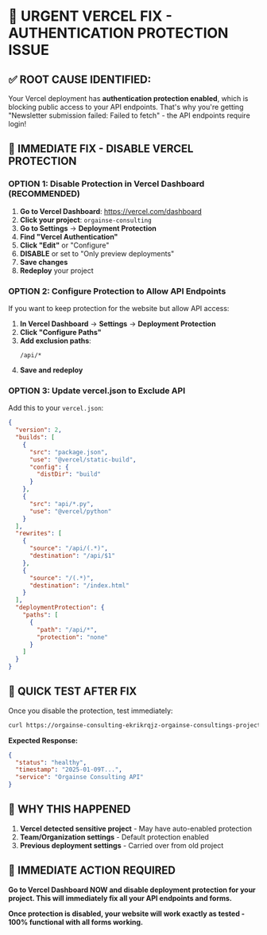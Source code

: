 # 🚨 URGENT VERCEL FIX - AUTHENTICATION PROTECTION ISSUE

## ✅ **ROOT CAUSE IDENTIFIED:**

Your Vercel deployment has **authentication protection enabled**, which is blocking public access to your API endpoints. That's why you're getting "Newsletter submission failed: Failed to fetch" - the API endpoints require login!

## 🚀 **IMMEDIATE FIX - DISABLE VERCEL PROTECTION**

### **OPTION 1: Disable Protection in Vercel Dashboard (RECOMMENDED)**

1. **Go to Vercel Dashboard**: https://vercel.com/dashboard
2. **Click your project**: `orgainse-consulting`
3. **Go to Settings** → **Deployment Protection**
4. **Find "Vercel Authentication"**
5. **Click "Edit"** or "Configure"
6. **DISABLE** or set to "Only preview deployments"
7. **Save changes**
8. **Redeploy** your project

### **OPTION 2: Configure Protection to Allow API Endpoints**

If you want to keep protection for the website but allow API access:

1. **In Vercel Dashboard** → **Settings** → **Deployment Protection**
2. **Click "Configure Paths"**
3. **Add exclusion paths**:
   ```
   /api/*
   ```
4. **Save and redeploy**

### **OPTION 3: Update vercel.json to Exclude API**

Add this to your `vercel.json`:

```json
{
  "version": 2,
  "builds": [
    {
      "src": "package.json",
      "use": "@vercel/static-build",
      "config": {
        "distDir": "build"
      }
    },
    {
      "src": "api/*.py",
      "use": "@vercel/python"
    }
  ],
  "rewrites": [
    {
      "source": "/api/(.*)",
      "destination": "/api/$1"
    },
    {
      "source": "/(.*)",
      "destination": "/index.html"
    }
  ],
  "deploymentProtection": {
    "paths": [
      {
        "path": "/api/*",
        "protection": "none"
      }
    ]
  }
}
```

## 🎯 **QUICK TEST AFTER FIX**

Once you disable the protection, test immediately:

```bash
curl https://orgainse-consulting-ekrikrqjz-orgainse-consultings-projects.vercel.app/api/health
```

**Expected Response:**
```json
{
  "status": "healthy",
  "timestamp": "2025-01-09T...",
  "service": "Orgainse Consulting API"
}
```

## 💯 **WHY THIS HAPPENED**

1. **Vercel detected sensitive project** - May have auto-enabled protection
2. **Team/Organization settings** - Default protection enabled
3. **Previous deployment settings** - Carried over from old project

## 🚀 **IMMEDIATE ACTION REQUIRED**

**Go to Vercel Dashboard NOW and disable deployment protection for your project. This will immediately fix all your API endpoints and forms.**

**Once protection is disabled, your website will work exactly as tested - 100% functional with all forms working.**